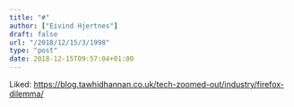 ```yaml
---
title: "#"
author: ["Eivind Hjertnes"]
draft: false
url: "/2018/12/15/3/1998"
type: "post"
date: 2018-12-15T09:57:04+01:00
---
```


Liked:
<https://blog.tawhidhannan.co.uk/tech-zoomed-out/industry/firefox-dilemma/>
